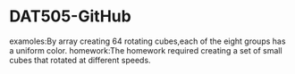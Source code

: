 # DAT505-GitHub
examoles:By array creating 64 rotating cubes,each of the eight groups has a uniform color.
homework:The homework required creating a set of small cubes that rotated at different speeds.

